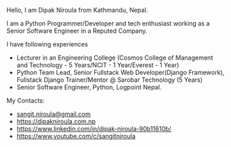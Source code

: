 Hello, I am Dipak Niroula from Kathmandu, Nepal.

I am a Python Programmer/Developer and tech enthusiast working as a Senior Software Engineer in a Reputed Company. 

I have following experiences
  * Lecturer in an Engineering College (Cosmos College of Management and Technology - 5 Years/NCIT - 1 Year/Everest - 1 Year)
  * Python Team Lead, Senior Fullstack Web Developer(Django Framework), Fullstack Django Trainer/Mentor @ Sarobar Technology (5 Years)
  * Senior Software Engineer, Python, Logpoint Nepal. 

My Contacts:
  * sangit.niroula@gmail.com
  * https://dipakniroula.com.np
  * https://www.linkedin.com/in/dipak-niroula-90b11610b/
  * https://www.youtube.com/c/sangitniroula
